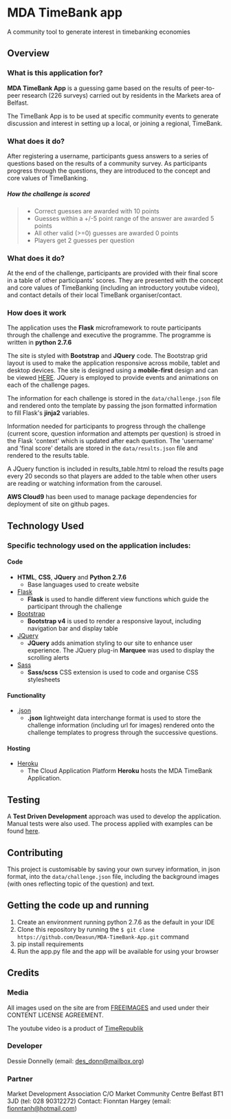 # MDA TimeBank app
A community tool to generate interest in timebanking economies

## Overview

### What is this application for?
**MDA TimeBank App** is a guessing game based on the results of peer-to-peer research (226 surveys) carried out by residents in the Markets area of Belfast.

The TimeBank App is to be used at specific community events to generate discussion and interest in setting up a local, or joining a regional, TimeBank.

### What does it do?
After registering a username, participants guess answers to a series of questions based on the results of a community survey. As participants progress through the questions, they are introduced to the concept and core values of TimeBanking.

##### How the challenge is scored
> * Correct guesses are awarded with 10 points
> * Guesses within a +/-5 point range of the answer are awarded 5 points
> * All other valid (>=0) guesses are awarded 0 points
> * Players get 2 guesses per question

### What does it do?
At the end of the challenge, participants are provided with their final score in a table of  other participants' scores. They are presented with the concept and core values of TimeBanking (including an introductory youtube video), and contact details of their local TimeBank organiser/contact.

### How does it work
The application uses the **Flask** microframework to route participants through the challenge and executive the programme. The programme is written in **python 2.7.6**

The site is styled with **Bootstrap** and **JQuery** code. The Bootstrap grid layout is used to make the application responsive across mobile, tablet and desktop devices. The site is designed using a **mobile-first** design and can be viewed [HERE](https://mda-timebank.herokuapp.com/). JQuery is employed to provide events and animations on each of the challenge pages.

The information for each challenge is stored in the ```data/challenge.json``` file and rendered onto the template by passing the json formatted information to fill Flask's **jinja2** variables. 

Information needed for participants to progress through the challenge (current score, question information and attempts per question)  is stroed in the Flask 'context' which is updated after each question. The 'username' and 'final score' details are stored in the ```data/results.json``` file and rendered to the results table.

A JQuery function is included in results_table.html to reload the results page every 20 seconds so that players are added to the table when other users are reading or watching information from the carousel.

**AWS Cloud9** has been used to manage package dependencies for deployment of site on github pages. 


## Technology Used

### Specific technology used on the application includes:

#### Code
- **HTML**, **CSS**, **JQuery** and **Python 2.7.6**
    - Base languages used to create website
- [Flask](http://flask.pocoo.org/)
    - **Flask** is used to handle different view functions which guide the participant through the challenge
- [Bootstrap](http://getbootstrap.com/)
    - **Bootstrap v4** is used to render a responsive layout, including navigation bar and display table
- [JQuery](https://jquery.com)
    - **JQuery** adds animation styling to our site to enhance user experience. The JQuery plug-in **Marquee** was used to display the scrolling alerts
- [Sass](https://sass-lang.com/)
    - **Sass/scss** CSS extension is used to code and organise CSS stylesheets

#### Functionality
- [.json](https://www.json.org/)
    - **.json** lightweight data interchange format is used to store the challenge information (including url for images) rendered onto the challenge templates to progress through the successive questions.

#### Hosting
- [Heroku](https://www.heroku.com/)
    - The Cloud Application Platform **Heroku** hosts the MDA TimeBank Application.


## Testing
A **Test Driven Development** approach was used to develop the application. Manual tests were also used. The process applied with examples can be found [here](testing/tdd.md).


## Contributing
This project is customisable by saving your own survey information, in json format, into the ```data/challenge.json``` file,  including the background images (with ones reflecting topic of the question) and text.

## Getting the code up and running
1. Create an environment running python 2.7.6 as the default in your IDE
2. Clone this repository by running the ```$ git clone https://github.com/Deasun/MDA-TimeBank-App.git``` command
3. pip install requirements
4. Run the app.py file and the app will be available for using your browser


## Credits

### Media
All images used on the site are from [FREEIMAGES](https://www.freeimages.com)
and used under their CONTENT LICENSE AGREEMENT.

The youtube video is a product of [TimeRepublik](https://timerepublik.com/)

### Developer
Dessie Donnelly (email: des_donn@mailbox.org)

### Partner
Market Development Association C/O Market Community Centre Belfast BT1 3JD (tel: 028 90312272)
Contact: Fionntan Hargey (email: fionntanh@hotmail.com)